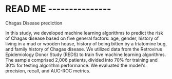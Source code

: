 # READ ME ---------------
Chagas Disease prediction

In this study, we developed machine learning algorithms to predict the risk of Chagas disease based on five general factors: age, gender, history of living in a mud or wooden house, history of being bitten by a triatomine bug, and family history of Chagas disease. We utilized data from the Retrovirus Epidemiology Donor Study (REDS) to train five machine learning algorithms. The sample comprised 2,006 patients, divided into 70% for training and 30% for testing algorithm performance. We evaluated the model's precision, recall, and AUC-ROC metrics.